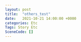 ```yaml
---
layout: post
title:  "others_test"
date:   2021-10-21 14:00:00 +0000
categories: Etc
Tags: Story Etc
SceneCode: []
---
```

